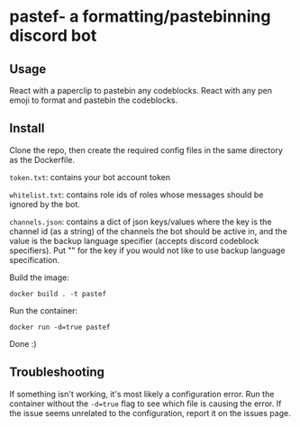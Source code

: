 # pastef- a formatting/pastebinning discord bot

## Usage
React with a paperclip to pastebin any codeblocks. React with any pen emoji to format and pastebin the codeblocks.

## Install

Clone the repo, then create the required config files in the same directory as the Dockerfile.

`token.txt`: contains your bot account token

`whitelist.txt`: contains role ids of roles whose messages should be ignored by the bot.

`channels.json`: contains a dict of json keys/values where the key is the channel id (as a string) of the channels the bot should be active in, and the value is the backup language specifier (accepts discord codeblock specifiers). Put "" for the key if you would not like to use backup language specification.

Build the image:

```
docker build . -t pastef
```

Run the container:

```
docker run -d=true pastef
```

Done :)

## Troubleshooting

If something isn't working, it's most likely a configuration error. Run the container without the `-d=true` flag to see which file is causing the error. If the issue seems unrelated to the configuration, report it on the issues page.
